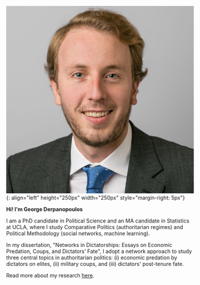 ![portrait](/assets/Potrait_Formal_Square.jpg){: align="left" height="250px" width="250px" style="margin-right: 5px"}

**Hi! I'm George Derpanopoulos** 

I am a PhD candidate in Political Science and an MA candidate in Statistics at UCLA, where I study Comparative Politics (authoritarian regimes) and Political Methodology (social networks, machine learning). 

In my dissertation, "Networks in Dictatorships: Essays on Economic Predation, Coups, and Dictators’ Fate", I adopt a network approach to study three central topics in authoritarian politics: (i) economic predation by dictators on elites, (ii) military coups, and (iii) dictators' post-tenure fate. 

Read more about my research <a href="/research">here</a>.
